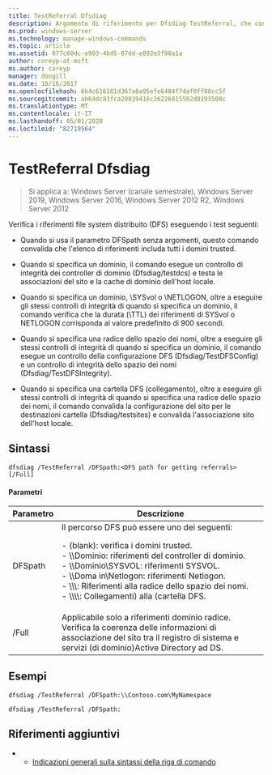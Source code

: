```yaml
---
title: TestReferral Dfsdiag
description: Argomento di riferimento per Dfsdiag TestReferral, che controlla i riferimenti file system distribuito (DFS).
ms.prod: windows-server
ms.technology: manage-windows-commands
ms.topic: article
ms.assetid: 877c60dc-e993-4bd5-87dd-e892e3f98a1a
author: coreyp-at-msft
ms.author: coreyp
manager: dongill
ms.date: 10/16/2017
ms.openlocfilehash: 6b4c616181d367a8a95efe6484f74af0ff88cc5f
ms.sourcegitcommit: ab64dc83fca28039416c26226815502d0193500c
ms.translationtype: MT
ms.contentlocale: it-IT
ms.lasthandoff: 05/01/2020
ms.locfileid: "82719564"
---
```

# <a name="dfsdiag-testreferral"></a>TestReferral Dfsdiag

> Si applica a: Windows Server (canale semestrale), Windows Server 2019, Windows Server 2016, Windows Server 2012 R2, Windows Server 2012

Verifica i riferimenti file system distribuito (DFS) eseguendo i test seguenti:

- Quando si usa il parametro DFSpath senza argomenti, questo comando convalida che l'elenco di riferimenti includa tutti i domini trusted.

- Quando si specifica un dominio, il comando esegue un controllo di integrità dei controller di dominio (Dfsdiag/testdcs) e testa le associazioni del sito e la cache di dominio dell'host locale.

- Quando si specifica un dominio, \SYSvol o \NETLOGON, oltre a eseguire gli stessi controlli di integrità di quando si specifica un dominio, il comando verifica che la durata (\TTL) dei riferimenti di SYSvol o NETLOGON corrisponda al valore predefinito di 900 secondi.

- Quando si specifica una radice dello spazio dei nomi, oltre a eseguire gli stessi controlli di integrità di quando si specifica un dominio, il comando esegue un controllo della configurazione DFS (Dfsdiag/TestDFSConfig) e un controllo di integrità dello spazio dei nomi (Dfsdiag/TestDFSIntegrity).

- Quando si specifica una cartella DFS (collegamento), oltre a eseguire gli stessi controlli di integrità di quando si specifica una radice dello spazio dei nomi, il comando convalida la configurazione del sito per le destinazioni cartella (Dfsdiag/testsites) e convalida l'associazione sito dell'host locale.

## <a name="syntax"></a>Sintassi

```
dfsdiag /TestReferral /DFSpath:<DFS path for getting referrals> [/Full]
```

#### <a name="parameters"></a>Parametri

|Parametro|Descrizione|
|-------|--------|
| DFSpath<path for getting referrals>|Il percorso DFS può essere uno dei seguenti:<p>-   \(blank\): verifica i domini trusted.<br />-   \\\\Dominio: riferimenti del controller di dominio.<br />-   \\\\Dominio\\SYSVOL: riferimenti SYSVOL.<br />-   \\\\Doma in\\Netlogon: riferimenti Netlogon.<br />-   \\\\<Domain or server>\\<Namespace Root>: Riferimenti alla radice dello spazio dei nomi.<br />-   \\\\<Domain or server>\\<Namespace root>\\<DFS folder>: Collegamenti\) alla \(cartella DFS.|
|/Full|Applicabile solo a riferimenti dominio radice. Verifica la coerenza delle informazioni di associazione del sito tra il registro di sistema e servizi \(di dominio\)Active Directory ad DS.|

## <a name="examples"></a>Esempi

```
dfsdiag /TestReferral /DFSpath:\\Contoso.com\MyNamespace
```

```
dfsdiag /TestReferral /DFSpath:
```

## <a name="additional-references"></a>Riferimenti aggiuntivi

-   - [Indicazioni generali sulla sintassi della riga di comando](command-line-syntax-key.md)


